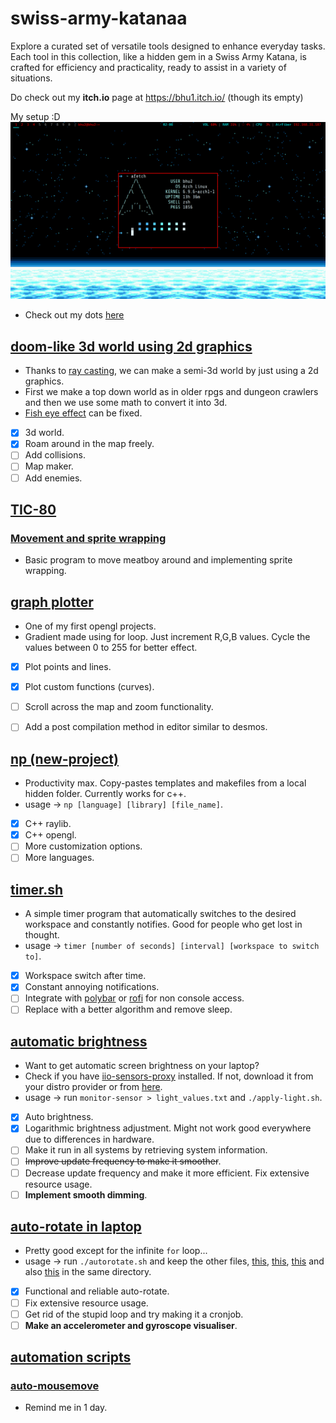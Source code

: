 # swiss-army-katanaa
Explore a curated set of versatile tools designed to enhance everyday tasks. Each tool in this collection, like a hidden gem in a Swiss Army Katana, is crafted for efficiency and practicality, ready to assist in a variety of situations.

Do check out my **itch.io** page at https://bhu1.itch.io/ (though its empty)

My setup :D
![setup.png](/assets/rice.png)
- Check out my dots [here](https://github.com/bhu1-103/swiss-army-katana/tree/main/dotfiles)


## [doom-like 3d world using 2d graphics](https://github.com/bhu1-103/swiss-army-katana/tree/main/opengl/doom-limited)
- Thanks to [ray casting](https://en.wikipedia.org/wiki/Ray_casting), we can make a semi-3d world by just using a 2d graphics.
- First we make a top down world as in older rpgs and dungeon crawlers and then we use some math to convert it into 3d.
- [Fish eye effect](https://en.wikipedia.org/wiki/Fisheye_lens) can be fixed.
- [x] 3d world.
- [x] Roam around in the map freely.
- [ ] Add collisions.
- [ ] Map maker.
- [ ] Add enemies.

## [TIC-80](https://github.com/bhu1-103/swiss-army-katana/tree/main/tic-80)
### [Movement and sprite wrapping](https://github.com/bhu1-103/swiss-army-katana/blob/main/tic-80/sprite-wrap.tic)
- Basic program to move meatboy around and implementing sprite wrapping.

## [graph plotter](https://github.com/bhu1-103/swiss-army-katana/blob/main/opengl/lattice-gradient/lattice_opengl.cpp)
- One of my first opengl projects.
- Gradient made using for loop. Just increment R,G,B values. Cycle the values between 0 to 255 for better effect.
- [x] Plot points and lines.
- [x] Plot custom functions (curves).
- [ ] Scroll across the map and zoom functionality.
- [ ] Add a post compilation method in editor similar to desmos.


## [np (new-project)](https://github.com/bhu1-103/swiss-army-katana/tree/main/tools/template-handler) 
- Productivity max. Copy-pastes templates and makefiles from a local hidden folder. Currently works for c++.
- usage -> ` np [language] [library] [file_name] `.
- [x] C++ raylib.
- [x] C++ opengl.
- [ ] More customization options.
- [ ] More languages.

## [timer.sh](https://github.com/bhu1-103/swiss-army-katana/tree/main/tools/timer.sh) 
- A simple timer program that automatically switches to the desired workspace and constantly notifies. Good for people who get lost in thought.
- usage -> ` timer [number of seconds] [interval] [workspace to switch to] `.
- [x] Workspace switch after time.
- [x] Constant annoying notifications.
- [ ] Integrate with [polybar](https://github.com/polybar/polybar) or [rofi](https://github.com/davatorium/rofi) for non console access.
- [ ] Replace with a better algorithm and remove sleep.

## [automatic brightness](https://github.com/bhu1-103/swiss-army-katana/tools/auto-brightness)
- Want to get automatic screen brightness on your laptop?
- Check if you have [iio-sensors-proxy](https://gitlab.freedesktop.org/hadess/iio-sensor-proxy/) installed. If not, download it from your distro provider or from [here](https://gitlab.freedesktop.org/hadess/iio-sensor-proxy/).
- usage -> run `monitor-sensor > light_values.txt` and `./apply-light.sh`.
- [x] Auto brightness.
- [x] Logarithmic brightness adjustment. Might not work good everywhere due to differences in hardware.
- [ ] Make it run in all systems by retrieving system information.
- [ ] ~~Improve update frequency to make it smoother~~.
- [ ] Decrease update frequency and make it more efficient. Fix extensive resource usage.
- [ ] **Implement smooth dimming**.

## [auto-rotate in laptop](https://github.com/bhu1-103/swiss-army-katana/tools/auto-rotate)
- Pretty good except for the infinite `for` loop...
- usage -> run `./autorotate.sh` and keep the other files, [this](https://github.com/bhu1-103/swiss-army-katana/blob/main/tools/auto-rotate/invert-screen.sh), [this](https://github.com/bhu1-103/swiss-army-katana/blob/main/tools/auto-rotate/normal-screen.sh), [this](https://github.com/bhu1-103/swiss-army-katana/blob/main/tools/auto-rotate/invert-screen-v.sh) and also [this](https://github.com/bhu1-103/swiss-army-katana/blob/main/tools/auto-rotate/normal-screen-v.sh) in the same directory.
- [x] Functional and reliable auto-rotate.
- [ ] Fix extensive resource usage.
- [ ] Get rid of the stupid loop and try making it a cronjob.
- [ ] **Make an accelerometer and gyroscope visualiser**.

## [automation scripts](https://github.com/bhu1-103/swiss-army-katana/tree/main/tools/automation)
### [auto-mousemove](https://github.com/bhu1-103/swiss-army-katana/tree/main/tools/automation)
- Remind me in 1 day.

